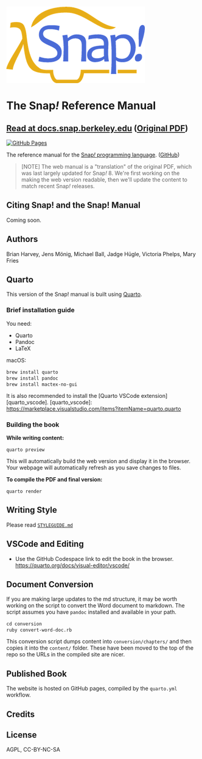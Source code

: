 ![Snap! Logo](./images/snap-logo.png)

# The Snap<em>!</em> Reference Manual
## [Read at docs.snap.berkeley.edu][website] ([Original PDF][original_pdf])

[![GitHub Pages](https://img.shields.io/badge/website-GitHub%20Pages-blue.svg)](https://docs.snap.berkeley.edu/)

<!-- ([PDF - coming soon][pdf]) -->
[website]: https://docs.snap.berkeley.edu
[pdf]: https://docs.snap.berkeley.edu/snap-manual.pdf
[original_pdf]: ./SnapManual.pdf

The reference manual for the [Snap<em>!</em> programming language][snap]. ([GitHub][snap_gh])

[snap]: https://snap.berkeley.edu
[snap_gh]: https://github.com/jmoenig/snap/

> [NOTE]
> The web manual is a "translation" of the original PDF, which was last largely updated for
> Snap<em>!</em> 8. We're first working on the making the web version readable, then we'll
> update the content to match recent Snap<em>!</em> releases.

## Citing Snap! and the Snap! Manual
Coming soon.

## Authors
Brian Harvey, Jens Mönig, Michael Ball, Jadge Hügle, Victoria Phelps, Mary Fries

## Quarto
This version of the Snap! manual is built using [Quarto][quarto].

[quarto]: https://quarto.org/docs/

### Brief installation guide

You need:
* Quarto
* Pandoc
* LaTeX

macOS:
```shell
brew install quarto
brew install pandoc
brew install mactex-no-gui
```

It is also recommended to install the [Quarto VSCode extension][quarto_vscode].
[quarto_vscode]: https://marketplace.visualstudio.com/items?itemName=quarto.quarto

### Building the book

**While writing content:**

```shell
quarto preview
```

This will automatically build the web version and display it in the browser.
Your webpage will automatically refresh as you save changes to files.

**To compile the PDF and final version:**

```shell
quarto render
```

## Writing Style

Please read [`STYLEGUIDE.md`](./STYLEGUIDE.md)

## VSCode and Editing

* Use the GitHub Codespace link to edit the book in the browser.
https://quarto.org/docs/visual-editor/vscode/


## Document Conversion
If you are making large updates to the md structure, it may be worth working on the script to convert the Word document to markdown.
The script assumes you have `pandoc` installed and available in your path.

```
cd conversion
ruby convert-word-doc.rb
```

This conversion script dumps content into `conversion/chapters/` and then copies it into the `content/` folder. These have been moved to the top of the repo so the URLs in the compiled site are nicer.

## Published Book

The website is hosted on GitHub pages, compiled by the `quarto.yml` workflow.

## Credits

## License

AGPL, CC-BY-NC-SA
